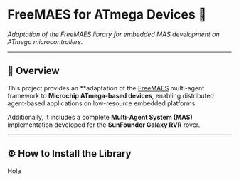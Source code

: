 # FreeMAES for ATmega Devices 🚀  
*Adaptation of the FreeMAES library for embedded MAS development on ATmega microcontrollers.*

---

## 🧩 Overview

This project provides an **adaptation of the [FreeMAES](https://github.com/DRoMarin/FreeMAES.git) multi-agent framework to **Microchip ATmega-based devices**, enabling distributed agent-based applications on low-resource embedded platforms.

Additionally, it includes a complete **Multi-Agent System (MAS)** implementation developed for the **SunFounder Galaxy RVR** rover.

---

## ⚙️ How to Install the Library

Hola

